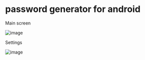password generator for android
==

Main screen

![image](https://drive.google.com/uc?export=view&id=17aDWbe9Kpx17azLxWNenwNdYnf81LgHi)


Settings

![image](https://drive.google.com/uc?export=view&id=17Y9JKpUkMTJvBz1nwDSi5hYtQsbOc5VO)
